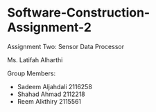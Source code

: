 # Software-Construction-Assignment-2

Assignment Two: Sensor Data Processor 

Ms. Latifah Alharthi

Group Members:         
- Sadeem Aljahdali      2116258
- Shahad Ahmad          2112218
- Reem Alkthiry         2115561
